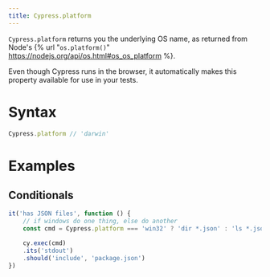 ```yaml
---
title: Cypress.platform
---
```


`Cypress.platform` returns you the underlying OS name, as returned from Node's {% url "`os.platform()`" https://nodejs.org/api/os.html#os_os_platform %}.

Even though Cypress runs in the browser, it automatically makes this property available for use in your tests.

# Syntax

```javascript
Cypress.platform // 'darwin'
```

# Examples

## Conditionals

```javascript
it('has JSON files', function () {
    // if windows do one thing, else do another
    const cmd = Cypress.platform === 'win32' ? 'dir *.json' : 'ls *.json'

    cy.exec(cmd)
    .its('stdout')
    .should('include', 'package.json')
})
```
